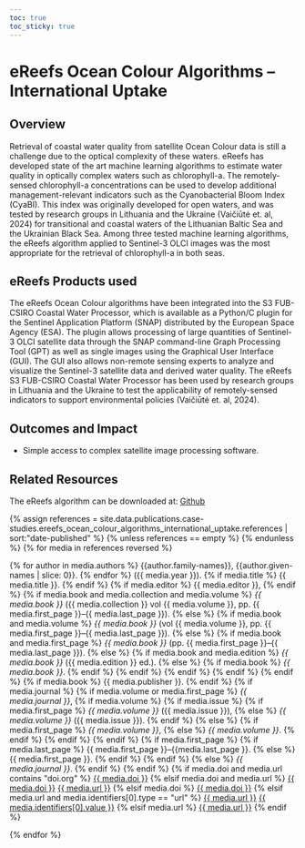 ```yaml
---
toc: true
toc_sticky: true
---
```


# eReefs Ocean Colour Algorithms – International Uptake

## Overview
Retrieval of coastal water quality from satellite Ocean Colour data is still a challenge due to the optical complexity of these waters. eReefs has developed state of the art machine learning algorithms to estimate water quality in optically complex waters such as chlorophyll-a. The remotely-sensed chlorophyll-a concentrations can be used to develop additional management-relevant indicators such as the Cyanobacterial Bloom Index (CyaBI). This index was originally developed for open waters, and was tested by research groups in Lithuania and the Ukraine (Vaičiūtė et. al, 2024) for transitional and coastal waters of the Lithuanian Baltic Sea and the Ukrainian Black Sea. Among three tested machine learning algorithms, the eReefs algorithm applied to Sentinel-3 OLCI images was the most appropriate for the retrieval of chlorophyll-a in both seas.

## eReefs Products used

The eReefs Ocean Colour algorithms have been integrated into the S3 FUB-CSIRO Coastal Water Processor, which is available as a Python/C plugin for the Sentinel Application Platform (SNAP) distributed by the European Space Agency (ESA). The plugin allows processing of large quantities of Sentinel-3 OLCI satellite data through the SNAP command-line Graph Processing Tool (GPT) as well as single images using the Graphical User Interface (GUI). The GUI also allows non-remote sensing experts to analyze and visualize the Sentinel-3 satellite data and derived water quality.
The eReefs S3 FUB-CSIRO Coastal Water Processor has been used by research groups in Lithuania and the Ukraine to test the applicability of remotely-sensed indicators to support environmental policies (Vaičiūtė et. al, 2024).

## Outcomes and Impact
- Simple access to complex satellite image processing software.

## Related Resources

The eReefs algorithm can be downloaded at: 
<a href="https://github.com/s3tbx-fub-csiro/s3tbx-fub-csiro.git">Github</a>

{% assign references = site.data.publications.case-studies.ereefs_ocean_colour_algorithms_international_uptake.references | sort:"date-published" %}
{% unless references == empty %}
{% endunless %}
{% for media in references reversed %}
<p class="references">
    {% for author in media.authors %}
    {{author.family-names}}, {{author.given-names | slice: 0}}.
    {% endfor %}
     ({{ media.year }}).
    {% if media.title %}
        {{ media.title }}.
    {% endif %}
    {% if media.editor %}
        {{ media.editor }},
    {% endif %}
    {% if media.book and media.collection and media.volume %}
        <i>{{ media.book }}</i> ({{ media.collection }} vol {{ media.volume }}, pp. {{ media.first_page }}–{{ media.last_page }}).
    {% else %}
        {% if media.book and media.volume %}
            <i>{{ media.book }}</i> (vol {{ media.volume }}, pp. {{ media.first_page }}–{{ media.last_page }}).
        {% else %}
            {% if media.book and media.first_page %}
                <i>{{ media.book }}</i> (pp. {{ media.first_page }}–{{ media.last_page }}).
            {% else %}
                {% if media.book and media.edition %}
                    <i>{{ media.book }}</i> ({{ media.edition }} ed.).
                {% else %}
                    {% if media.book %}
                        <i>{{ media.book }}</i>.
                    {% endif %}
                {% endif %}
            {% endif %}
        {% endif %}
    {% endif %}
    {% if media.book %}
        {{ media.publisher }}.
    {% endif %}
    {% if media.journal %}
        {% if media.volume or media.first_page %}
            <i>{{ media.journal }}</i>,
            {% if media.volume %}
                {% if media.issue %}
                    {% if media.first_page %}
                        <i>{{ media.volume }}</i> ({{ media.issue }}),
                    {% else %}
                        <i>{{ media.volume }}</i> ({{ media.issue }}).
                    {% endif %}
                {% else %}
                    {% if media.first_page %}
                        <i>{{ media.volume }}</i>,
                    {% else %}
                        <i>{{ media.volume }}</i>.
                    {% endif %}
                {% endif %}
            {% endif %}
            {% if media.first_page %}
                {% if media.last_page %}
                    {{ media.first_page }}–{{media.last_page }}.
                {% else %}
                    {{ media.first_page }}.
                {% endif %}
            {% endif %}
        {% else %}
            <i>{{ media.journal }}</i>.
        {% endif %}
    {% endif %}
    {% if media.doi and media.url contains "doi.org" %}
    <a href="https://doi.org/{{ media.doi }}">{{ media.doi }}</a>
    {% elsif media.doi and media.url %}
    <a href="https://doi.org/{{ media.doi }}">{{ media.doi }}</a>
    <a href="{{ media.url }}">{{ media.url }}</a>
    {% elsif media.doi %}
    <a href="https://doi.org/{{ media.doi }}">{{ media.doi }}</a>
    {% elsif media.url and media.identifiers[0].type == "url" %}
    <a href="{{ media.url }}">{{ media.url }}</a>
    <a href="{{ media.identifiers[0].value }}">{{ media.identifiers[0].value }}</a>
    {% elsif media.url %}
    <a href="{{ media.url }}">{{ media.url }}</a>
    {% endif %}
</p>
{% endfor %}
